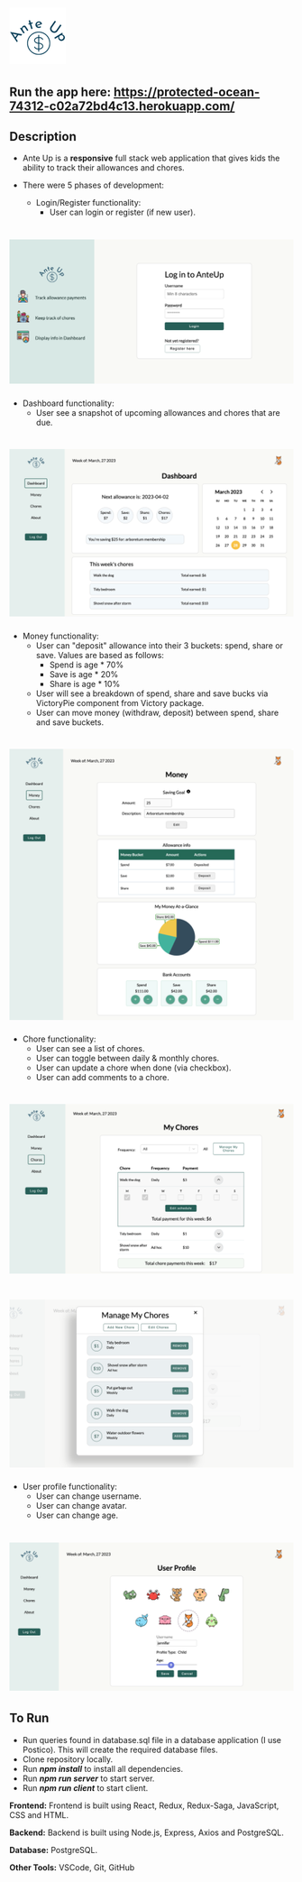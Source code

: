 
# ![image of ante-up logo](./public/images/ante_up_welcome.png)

## Run the app here: <https://protected-ocean-74312-c02a72bd4c13.herokuapp.com/>

## Description

* Ante Up is a **responsive** full stack web application that gives kids the ability to track their allowances and chores.
* There were 5 phases of development:

  * Login/Register functionality:
    * User can login or register (if new user).

# ![image of login](./public/images/ante-up-login.png)

* Dashboard functionality:
  * User see a snapshot of upcoming allowances and chores that are due.

# ![image of dashboard](./public/images/ante-up-dashboard.png)

* Money functionality:
  * User can "deposit" allowance into their 3 buckets: spend, share or save. Values are based as follows:
    * Spend is age * 70%
    * Save is age * 20%
    * Share is age * 10%
  * User will see a breakdown of spend, share and save bucks via VictoryPie component from Victory package.
  * User can move money (withdraw, deposit) between spend, share and save buckets.

# ![image of money](./public/images/ante-up-money.png)

* Chore functionality:
  * User can see a list of chores.
  * User can toggle between daily & monthly chores.
  * User can update a chore when done (via checkbox).
  * User can add comments to a chore.

# ![image of chore](./public/images/ante-up-chores.png)

# ![image of chore](./public/images/ante-up-chores-manage.png)

* User profile functionality:
  * User can change username.
  * User can change avatar.
  * User can change age.

# ![image of chore](./public/images/ante-up-profile.png)

## To Run

* Run queries found in database.sql file in a database application (I use Postico). This will create the required database files.
* Clone repository locally.
* Run **_npm install_** to install all dependencies.
* Run **_npm run server_** to start server.
* Run **_npm run client_** to start client.

**Frontend:** Frontend is built using React, Redux, Redux-Saga, JavaScript, CSS and HTML.

**Backend:** Backend is built using Node.js, Express, Axios and PostgreSQL.

**Database:** PostgreSQL.

**Other Tools:** VSCode, Git, GitHub
